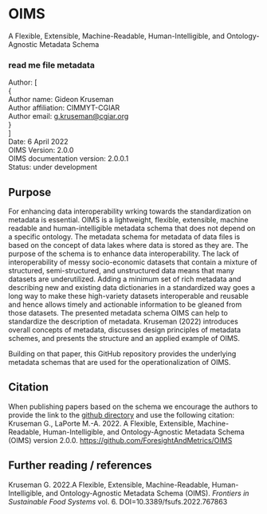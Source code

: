 # OIMS
A Flexible, Extensible, Machine-Readable, Human-Intelligible, and Ontology-Agnostic Metadata Schema

### read me file metadata
Author: \[ \
  { \
          Author name: Gideon Kruseman \
          Author affiliation: CIMMYT-CGIAR \
          Author email: g.kruseman@cgiar.org \
  } \
\] \
Date: 6 April 2022 \
OIMS Version: 2.0.0 \
OIMS documentation version: 2.0.0.1 \
Status: under development

## Purpose
For enhancing data interoperability wrking towards the standardization on metadata is essential. OIMS is a lightweight, flexible, extensible, machine readable and human-intelligible metadata schema that does not depend on a specific ontology. The metadata schema for metadata of data files is based on the concept of data lakes where data is stored as they are. The purpose of the schema is to enhance data interoperability. The lack of interoperability of messy socio-economic datasets that contain a mixture of structured, semi-structured, and unstructured data means that many datasets are underutilized. Adding a minimum set of rich metadata and describing new and existing data dictionaries in a standardized way goes a long way to make these high-variety datasets interoperable and reusable and hence allows timely and actionable information to be gleaned from those datasets. The presented metadata schema OIMS can help to standardize the description of metadata. Kruseman (2022) introduces overall concepts of metadata, discusses design principles of metadata schemes, and presents the structure and an applied example of OIMS.

Building on that paper, this GitHub repository provides the underlying metadata schemas that are used for the operationalization of OIMS.

## Citation
When publishing papers based on the schema we encourage the authors to provide the link to the [github directory](https://github.com/ForesightAndMetrics/OIMS) and use the following citation: \
Kruseman G., LaPorte M.-A. 2022. A Flexible, Extensible, Machine-Readable, Human-Intelligible, and Ontology-Agnostic Metadata Schema (OIMS) version 2.0.0. https://github.com/ForesightAndMetrics/OIMS  

## Further reading / references
Kruseman G. 2022.A Flexible, Extensible, Machine-Readable, Human-Intelligible, and Ontology-Agnostic Metadata Schema (OIMS). _Frontiers in Sustainable Food Systems_ vol. 6. DOI=10.3389/fsufs.2022.767863  
